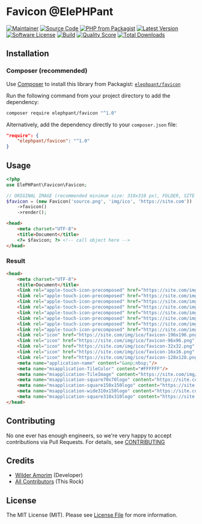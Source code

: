 # Favicon @ElePHPant

[![Maintainer](http://img.shields.io/badge/maintainer-@wilderamorim-blue.svg?style=flat-square)](https://twitter.com/WilderAmorim)
[![Source Code](http://img.shields.io/badge/source-wilderamorim/favicon-blue.svg?style=flat-square)](https://github.com/wilderamorim/favicon)
[![PHP from Packagist](https://img.shields.io/packagist/php-v/elephpant/favicon.svg?style=flat-square)](https://packagist.org/packages/elephpant/favicon)
[![Latest Version](https://img.shields.io/github/release/wilderamorim/favicon.svg?style=flat-square)](https://github.com/wilderamorim/favicon/releases)
[![Software License](https://img.shields.io/badge/license-MIT-brightgreen.svg?style=flat-square)](LICENSE)
[![Build](https://img.shields.io/scrutinizer/build/g/wilderamorim/favicon.svg?style=flat-square)](https://scrutinizer-ci.com/g/wilderamorim/favicon)
[![Quality Score](https://img.shields.io/scrutinizer/g/wilderamorim/favicon.svg?style=flat-square)](https://scrutinizer-ci.com/g/wilderamorim/favicon)
[![Total Downloads](https://img.shields.io/packagist/dt/elephpant/favicon.svg?style=flat-square)](https://packagist.org/packages/elephpant/favicon)

## Installation

### Composer (recommended)

Use [Composer](https://getcomposer.org) to install this library from Packagist:
[`elephpant/favicon`](https://packagist.org/packages/elephpant/favicon)

Run the following command from your project directory to add the dependency:

```sh
composer require elephpant/favicon "^1.0"
```

Alternatively, add the dependency directly to your `composer.json` file:

```json
"require": {
    "elephpant/favicon": "^1.0"
}
```

## Usage

```php
<?php
use ElePHPant\Favicon\Favicon;

// ORIGINAL IMAGE (recommended minimum size: 310x310 px), FOLDER, SITE URL
$favicon = (new Favicon('source.png', 'img/ico', 'https://site.com'))
    ->favicon()
    ->render();
```

```html
<head>
    <meta charset="UTF-8">
    <title>Document</title>
    <?= $favicon; ?> <!-- call object here -->
</head>
```

### Result

```html
<head>
    <meta charset="UTF-8">
    <title>Document</title>
    <link rel="apple-touch-icon-precomposed" href="https://site.com/img/ico/apple-touch-icon-57x57.png" sizes="57x57"/>
    <link rel="apple-touch-icon-precomposed" href="https://site.com/img/ico/apple-touch-icon-114x114.png" sizes="114x114"/>
    <link rel="apple-touch-icon-precomposed" href="https://site.com/img/ico/apple-touch-icon-72x72.png" sizes="72x72"/>
    <link rel="apple-touch-icon-precomposed" href="https://site.com/img/ico/apple-touch-icon-144x144.png" sizes="144x144"/>
    <link rel="apple-touch-icon-precomposed" href="https://site.com/img/ico/apple-touch-icon-60x60.png" sizes="60x60"/>
    <link rel="apple-touch-icon-precomposed" href="https://site.com/img/ico/apple-touch-icon-120x120.png" sizes="120x120"/>
    <link rel="apple-touch-icon-precomposed" href="https://site.com/img/ico/apple-touch-icon-76x76.png" sizes="76x76"/>
    <link rel="apple-touch-icon-precomposed" href="https://site.com/img/ico/apple-touch-icon-152x152.png" sizes="152x152"/>
    <link rel="icon" href="https://site.com/img/ico/favicon-196x196.png" sizes="196x196" type="image/png"/>
    <link rel="icon" href="https://site.com/img/ico/favicon-96x96.png" sizes="96x96" type="image/png"/>
    <link rel="icon" href="https://site.com/img/ico/favicon-32x32.png" sizes="32x32" type="image/png"/>
    <link rel="icon" href="https://site.com/img/ico/favicon-16x16.png" sizes="16x16" type="image/png"/>
    <link rel="icon" href="https://site.com/img/ico/favicon-128x128.png" sizes="128x128" type="image/png"/>
    <meta name="application-name" content="&amp;nbsp;"/>
    <meta name="msapplication-TileColor" content="#FFFFFF"/>
    <meta name="msapplication-TileImage" content="https://site.com/img/ico/mstile-144x144.png"/>
    <meta name="msapplication-square70x70logo" content="https://site.com/img/ico/mstile-70x70.png"/>
    <meta name="msapplication-square150x150logo" content="https://site.com/img/ico/mstile-150x150.png"/>
    <meta name="msapplication-wide310x150logo" content="https://site.com/img/ico/mstile-310x150.png"/>
    <meta name="msapplication-square310x310logo" content="https://site.com/img/ico/mstile-310x310.png"/>
</head>
```

## Contributing

No one ever has enough engineers, so we're very happy to accept contributions
via Pull Requests. For details, see [CONTRIBUTING](CONTRIBUTING.md)

## Credits

- [Wilder Amorim](https://github.com/wilderamorim) (Developer)
- [All Contributors](https://github.com/wilderamorim/favicon/contributors) (This Rock)

## License

The MIT License (MIT). Please see [License File](https://github.com/wilderamorim/favicon/blob/master/LICENSE) for more information.